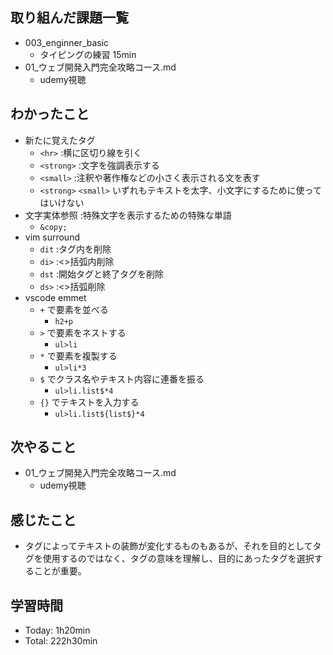 
## 取り組んだ課題一覧
- 003_enginner_basic
  - タイピングの練習 15min
- 01_ウェブ開発入門完全攻略コース.md
  - udemy視聴
## わかったこと
- 新たに覚えたタグ
  - `<hr>` :横に区切り線を引く
  - `<strong>` :文字を強調表示する
  - `<small>` :注釈や著作権などの小さく表示される文を表す
  - `<strong>` `<small>` いずれもテキストを太字、小文字にするために使ってはいけない
- 文字実体参照 :特殊文字を表示するための特殊な単語
  - `&copy;`
- vim surround
  - `dit` :タグ内を削除
  - `di>` :<>括弧内削除
  - `dst` :開始タグと終了タグを削除
  - `ds>` :<>括弧削除
- vscode emmet
  - `+` で要素を並べる
    - `h2+p`
  - `>` で要素をネストする
    - `ul>li`
  - `*` で要素を複製する
    - `ul>li*3`
  - `$` でクラス名やテキスト内容に連番を振る
    - `ul>li.list$*4`
  - `{}` でテキストを入力する
    - `ul>li.list${list$}*4`
## 次やること
- 01_ウェブ開発入門完全攻略コース.md
  - udemy視聴
## 感じたこと
  - タグによってテキストの装飾が変化するものもあるが、それを目的としてタグを使用するのではなく、タグの意味を理解し、目的にあったタグを選択することが重要。
## 学習時間
- Today: 1h20min
- Total: 222h30min